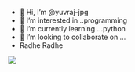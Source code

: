 - 👋 Hi, I’m @yuvraj-jpg
- 👀 I’m interested in ..programming
- 🌱 I’m currently learning ...python 
- 💞️ I’m looking to collaborate on ...
- Radhe Radhe 

<!---
yuvraj-jpg/yuvraj-jpg is a ✨ special ✨ repository because its `README.md` (this file) appears on your GitHub profile.
You can click the Preview link to take a look at your changes.
--->
<img src="https://github-readme-stats.vercel.app/api?username=yuvraj-jpg&&show_icons=true&title_color=ffffff&icon_color=bb2acf&text_color=daf7dc&bg_color=151515">
